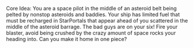 Core Idea: You are a space pilot in the middle of an asteroid belt being pelted by nonstop asteroids and baddies. Your ship has limited fuel that must be recharged in StarPortals that appear ahead of you scattered in the middle of the asteroid barrage. The bad guys are on your six! Fire your blaster, avoid being crushed by the crazy amount of space rocks your heading into. Can you make it home in one piece?
